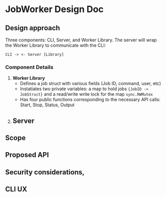 # JobWorker Design Doc 

## Design approach 
Three components: CLI, Server, and Worker Library.
The server will wrap the Worker Library to communicate with the CLI:
```
CLI -> <- Server [Library]
```
### Component Details
1. **Worker Library**
    - Defines a job struct with various fields (Job ID, command, user, etc)
    - Instatiates two private variables: a map to hold jobs `{JobID -> JobStruct}` and a read/write write lock for the map `sync.RWMutex`
    - Has four public functions corresponding to the necessary API calls: Start, Stop, Status, Output
2. **Server**
    - 
## Scope 

## Proposed API 

## Security considerations,

## CLI UX